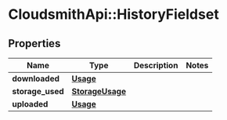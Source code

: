 # CloudsmithApi::HistoryFieldset

## Properties
Name | Type | Description | Notes
------------ | ------------- | ------------- | -------------
**downloaded** | [**Usage**](Usage.md) |  | 
**storage_used** | [**StorageUsage**](StorageUsage.md) |  | 
**uploaded** | [**Usage**](Usage.md) |  | 


